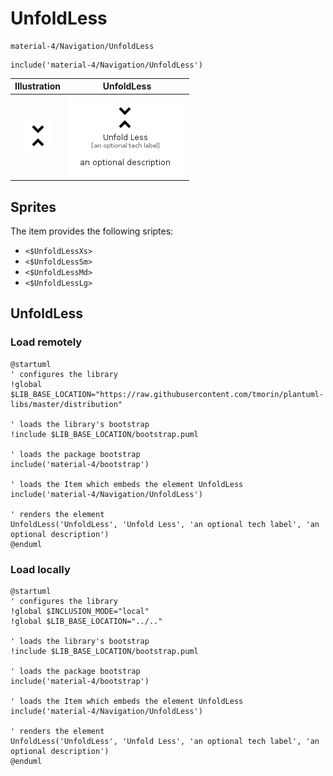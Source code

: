 # UnfoldLess


```text
material-4/Navigation/UnfoldLess
```

```text
include('material-4/Navigation/UnfoldLess')
```



| Illustration | UnfoldLess |
| :---: | :---: |
| ![illustration for Illustration](../../material-4/Navigation/UnfoldLess.png) | ![illustration for UnfoldLess](../../material-4/Navigation/UnfoldLess.Local.png) |



## Sprites
The item provides the following sriptes:

- `<$UnfoldLessXs>`
- `<$UnfoldLessSm>`
- `<$UnfoldLessMd>`
- `<$UnfoldLessLg>`





## UnfoldLess

### Load remotely
```plantuml
@startuml
' configures the library
!global $LIB_BASE_LOCATION="https://raw.githubusercontent.com/tmorin/plantuml-libs/master/distribution"

' loads the library's bootstrap
!include $LIB_BASE_LOCATION/bootstrap.puml

' loads the package bootstrap
include('material-4/bootstrap')

' loads the Item which embeds the element UnfoldLess
include('material-4/Navigation/UnfoldLess')

' renders the element
UnfoldLess('UnfoldLess', 'Unfold Less', 'an optional tech label', 'an optional description')
@enduml
```

### Load locally
```plantuml
@startuml
' configures the library
!global $INCLUSION_MODE="local"
!global $LIB_BASE_LOCATION="../.."

' loads the library's bootstrap
!include $LIB_BASE_LOCATION/bootstrap.puml

' loads the package bootstrap
include('material-4/bootstrap')

' loads the Item which embeds the element UnfoldLess
include('material-4/Navigation/UnfoldLess')

' renders the element
UnfoldLess('UnfoldLess', 'Unfold Less', 'an optional tech label', 'an optional description')
@enduml
```

